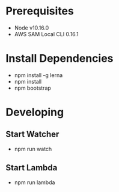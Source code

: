 # Prerequisites

- Node v10.16.0
- AWS SAM Local CLI 0.16.1

# Install Dependencies

- npm install -g lerna
- npm install
- npm bootstrap

# Developing

## Start Watcher

- npm run watch

## Start Lambda

- npm run lambda
